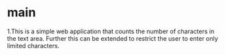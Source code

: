 # main

1.This is a simple web application that counts the number of characters in the text area. Further this can be extended to restrict the user to enter only limited characters.



